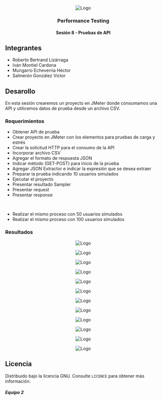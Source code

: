 <!-- PROJECT LOGO -->
<br />
<p align="center">
  <a>
    <img src="https://upload.wikimedia.org/wikipedia/commons/4/43/Cognizant_logo_2022.svg" alt="Logo">
  </a>

<h3 align="center">Performance Testing</h3>
<h4 align="center">Sesión 8 - Pruebas de API</h4>

## Integrantes

* Roberto Bertrand Lizárraga
* Iván Montiel Cardona
* Mungarro Echeverría Héctor
* Salmerón González Victor

## Desarollo
En esta sesión crearemos un proyecto en JMeter donde consumamos una API y utilicemos datos de prueba desde un archivo CSV.

### Requerimientos

* Obtener API de prueba
* Crear proyecto en JMeter con los elementos para pruebas de carga y estrés
* Crear la solicitud HTTP para el consumo de la API
* Incorporar archivo CSV
* Agregar el formato de respuesta JSON
* Indicar método (GET-POST) para inicio de la prueba
* Agregar JSON Extractor e indicar la expresión que se desea extraer
* Preparar la prueba indicando 10 usuarios simulados
* Ejecutar el proyecto
* Presentar resultado Sampler
* Presentar request
* Presentar response
<br/>

* Realizar el mismo proceso con 50 usuarios simulados
* Realizar el mismo proceso con 100 usuarios simulados

### Resultados

<p align="center">
  <a>
    <img src="images/image1.png" alt="Logo">
  </a>

 <p align="center">
  <a>
    <img src="images/image2.png" alt="Logo">
  </a>

<p align="center">
  <a>
    <img src="images/image3.png" alt="Logo">
  </a>

 <p align="center">
  <a>
    <img src="images/image4.png" alt="Logo">
  </a>

 <p align="center">
  <a>
    <img src="images/image5.png" alt="Logo">
  </a>

 <p align="center">
  <a>
    <img src="images/image6.png" alt="Logo">
  </a>

<p align="center">
  <a>
    <img src="images/image7.png" alt="Logo">
  </a>

 <p align="center">
  <a>
    <img src="images/image8.png" alt="Logo">
  </a>

<p align="center">
  <a>
    <img src="images/image9.png" alt="Logo">
  </a>

 <p align="center">
  <a>
    <img src="images/image10.png" alt="Logo">
  </a>

<p align="center">
  <a>
    <img src="images/image11.png" alt="Logo">
  </a>

 <p align="center">
  <a>
    <img src="images/image12.png" alt="Logo">
  </a>

## Licencia
Distribuido bajo la licencia GNU. Consulte `LICENCE` para obtener más información.

##### Equipo 2
